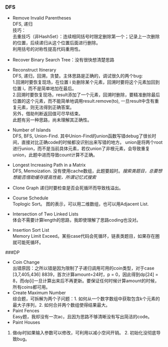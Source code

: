 ### DFS
* Remove Invalid Parentheses  
DFS, 递归  
技巧：  
去重技巧（非HashSet）：连续相同括号时限定删除第一个；记录上一次删除的位置，后续递归从这个位置后面进行删除。  
利用括号的对称性提高代码重用性。  

* Recover Binary Search Tree：没有很快想清楚思路  

* Reconstruct Itinerary  
DFS, 递归，回溯，贪婪。主体思路是正确的，调试很久的两个bug:  
1.回溯时要恢复现场，在位置 i 处删除某个元素，回溯时要将这个元素加回到位置 i，而不是简单地加在最后。  
2.回溯时要恢复现场，result添加了一个元素，回溯时删除，要精准删除最后位置的这个元素，而不能简单地调用result.remove(to), 一旦result中含有重复元素，则无法得到正确答案。  
另外，借助判断返回值可尽早结束。  
此题有另一种思路，尚未理解其正确性。  

* Number of Islands  
DFS, BFS, Union-Find. 其中Union-Find的union函数写错debug了很长时间，直接对比正确code的时候都没识别出来写错的地方。
union是将两个root进行union，而不是当前具体元素，若仅union了非根元素，会导致重复union，此题中进而导致count计算不正确。

* Longest Increasing Path in a Matrix  
DFS, Memoization. 没有使用cache数组，此题要超时。*搜索类题目，总要想想能否借助缓存提高性能，所谓记忆式搜索*

* Clone Graph
递归时要检查是否会死循环而导致栈溢出。

* Course Schedule  
Toplogic Sort。 图的表示，可以用二维数组，也可以用Adjacent List.

* Intersection of Two Linked Lists  
体会不需要计算length的思路，我即使理解了思路coding也没对。

* Insertion Sort List  
Memory Limit Exceed。某些case代码会死循环，链表类题目，如果存在圈就可能死循环。

###DP
* Coin Change  
出错原因：之所以错是因为限制了子递归调用可用的coin类型，对于case [3,7,405,436] 8839，首次计算amount=24时，p = 0，因此得到dp[24] = 8，而dp[i]一旦计算出来后不再更新。要保证任何时候计算amount的时候，所有coins都可用。
* Create Maximum Number  
综合题，可拆解为两个子问题：1. 如何从一个数字数组中获取包含k个元素的最大子序列，2. 如何合并两个数组使得结果最大。  
* Paint Fences  
Easy题，我却没有一次ac，且因为思路不够清晰没有写出简洁的code。
* Paint Houses  
1. 做dp时如果输入参数可以修改，可利用以减小空间开销。 2. 初始化没彻底导致bug。  

